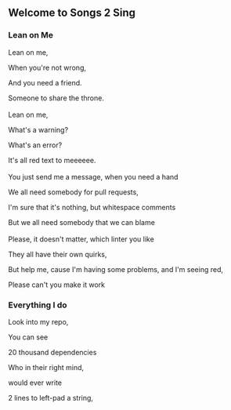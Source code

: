 ## Welcome to Songs 2 Sing

### Lean on Me
Lean on me,

When you're not wrong,

And you need a friend.

Someone to share the throne.
<br />
<br />
Lean on me,

What's a warning?

What's an error?

It's all red text to meeeeee.
<br />
<br />
You just send me a message, when you need a hand

We all need somebody for pull requests,

I'm sure that it's nothing, but whitespace comments 

But we all need somebody that we can blame
<br />
<br />
Please, it doesn't matter, which linter you like

They all have their own quirks,

But help me, cause I'm having some problems, and I'm seeing red,

Please can't you make it work

### Everything I do
Look into my repo,

You can see

20 thousand dependencies

Who in their right mind,

would ever write

2 lines to left-pad a string,
